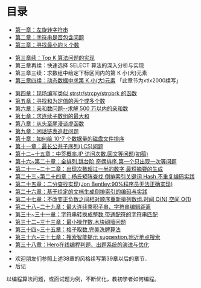 目录
==============================

* [第一章：左旋转字符串](01.0.md)
* [第二章：字符串是否包含问题](02.0.md)
* [第三章：寻找最小的 k 个数](03.0.md)
 - [第三章续：Top K 算法问题的实现](03.01.md)
 - 第三章再续：快速选择 SELECT 算法的深入分析与实现
 - 第三章三续：求数组中给定下标区间内的第 K 小(大)元素
 - [第三章四续：动态数据中求第 K 小(大)元素](03.04.md) 「此章节为xtlx2000续写」
* [第四章：现场编写类似 strstr/strcpy/strpbrk 的函数](04.0.md)
* [第五章：寻找和为定值的两个或多个数](05.0.md)
* [第六章：亲和数问题--求解 500 万以内的亲和数](06.0.md)
* [第七章：求连续子数组的最大和](07.0.md)
* [第八章：从头至尾漫谈虚函数](08.0.md)
* [第九章：闲话链表追赶问题](09.0.md)
* [第十章：如何给 10^7 个数据量的磁盘文件排序](10.0.md)
* [第十一章：最长公共子序列(LCS)问题](11.0.md)
* [第十二~十五章：中签概率,IP 访问次数,回文等问题(初稿)](12~15.0.md)
* [第十六~第二十章：全排列,跳台阶,奇偶排序,第一个只出现一次等问题](16.0~20.0.md)
* [第二十一~二十二章：出现次数超过一半的数字,最短摘要的生成](21.0~22.0.md)
* [第二十三~第二十四章：杨氏矩阵查找,倒排索引关键词 Hash 不重复编码实践](23.0~24.0.md)
* [第二十五章：二分查找实现(Jon Bentley:90%程序员无法正确实现)](25.0.md)
* [第二十六章：基于给定的文档生成倒排索引的编码与实践](26.0.md)
* [第二十七章：不改变正负数之间相对顺序重新排列数组.时间 O(N),空间 O(1)](27.0.md)
* [第二十八~二十九章：最大连续乘积子串、字符串编辑距离](28.0~29.0.md)
* [第三十~三十一章：字符串转换成整数,带通配符的字符串匹配](30.0~31.0.md)
* [第三十二~三十三章：最小操作数,木块砌墙问题](32.0~33.0.md)
* [第三十四~三十五章：格子取数,完美洗牌算法](34-35.0.md)
* [第三十六~三十七章：搜索智能提示 suggestion,附近地点搜索](36.0~37.0.md)
* [第三十八章：Hero在线编程判题、出题系统的演进与优化](38.0.md)
* 
* 欢迎朋友们参照上述38章的风格续写第39章以后的章节..
* 后记

以编程算法问题，或面试题为例，不断优化，教初学者如何编程。
